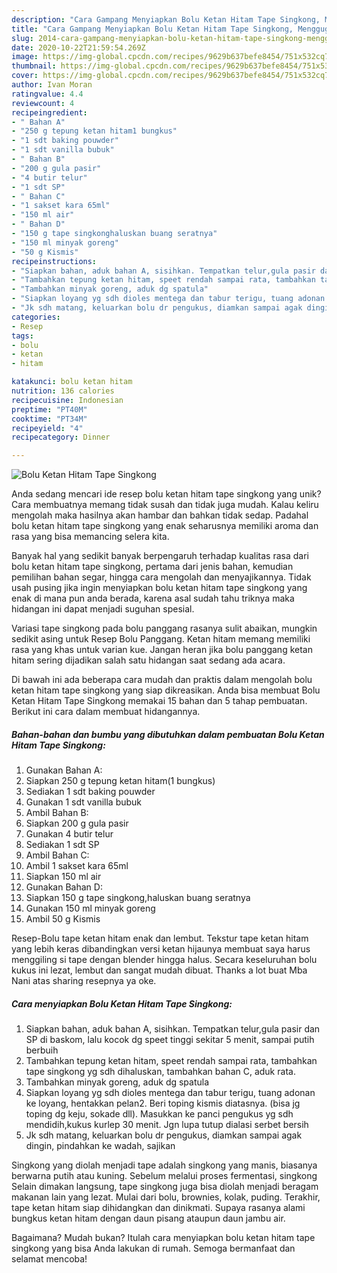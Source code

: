 ```yaml
---
description: "Cara Gampang Menyiapkan Bolu Ketan Hitam Tape Singkong, Menggugah Selera"
title: "Cara Gampang Menyiapkan Bolu Ketan Hitam Tape Singkong, Menggugah Selera"
slug: 2014-cara-gampang-menyiapkan-bolu-ketan-hitam-tape-singkong-menggugah-selera
date: 2020-10-22T21:59:54.269Z
image: https://img-global.cpcdn.com/recipes/9629b637befe8454/751x532cq70/bolu-ketan-hitam-tape-singkong-foto-resep-utama.jpg
thumbnail: https://img-global.cpcdn.com/recipes/9629b637befe8454/751x532cq70/bolu-ketan-hitam-tape-singkong-foto-resep-utama.jpg
cover: https://img-global.cpcdn.com/recipes/9629b637befe8454/751x532cq70/bolu-ketan-hitam-tape-singkong-foto-resep-utama.jpg
author: Ivan Moran
ratingvalue: 4.4
reviewcount: 4
recipeingredient:
- " Bahan A"
- "250 g tepung ketan hitam1 bungkus"
- "1 sdt baking pouwder"
- "1 sdt vanilla bubuk"
- " Bahan B"
- "200 g gula pasir"
- "4 butir telur"
- "1 sdt SP"
- " Bahan C"
- "1 sakset kara 65ml"
- "150 ml air"
- " Bahan D"
- "150 g tape singkonghaluskan buang seratnya"
- "150 ml minyak goreng"
- "50 g Kismis"
recipeinstructions:
- "Siapkan bahan, aduk bahan A, sisihkan. Tempatkan telur,gula pasir dan SP di baskom, lalu kocok dg speet tinggi sekitar 5 menit, sampai putih berbuih"
- "Tambahkan tepung ketan hitam, speet rendah sampai rata, tambahkan tape singkong yg sdh dihaluskan, tambahkan bahan C, aduk rata."
- "Tambahkan minyak goreng, aduk dg spatula"
- "Siapkan loyang yg sdh dioles mentega dan tabur terigu, tuang adonan ke loyang, hentakkan pelan2. Beri toping kismis diatasnya. (bisa jg toping dg keju, sokade dll). Masukkan ke panci pengukus yg sdh mendidih,kukus kurlep 30 menit. Jgn lupa tutup dialasi serbet bersih"
- "Jk sdh matang, keluarkan bolu dr pengukus, diamkan sampai agak dingin, pindahkan ke wadah, sajikan"
categories:
- Resep
tags:
- bolu
- ketan
- hitam

katakunci: bolu ketan hitam 
nutrition: 136 calories
recipecuisine: Indonesian
preptime: "PT40M"
cooktime: "PT34M"
recipeyield: "4"
recipecategory: Dinner

---
```



![Bolu Ketan Hitam Tape Singkong](https://img-global.cpcdn.com/recipes/9629b637befe8454/751x532cq70/bolu-ketan-hitam-tape-singkong-foto-resep-utama.jpg)

Anda sedang mencari ide resep bolu ketan hitam tape singkong yang unik? Cara membuatnya memang tidak susah dan tidak juga mudah. Kalau keliru mengolah maka hasilnya akan hambar dan bahkan tidak sedap. Padahal bolu ketan hitam tape singkong yang enak seharusnya memiliki aroma dan rasa yang bisa memancing selera kita.

Banyak hal yang sedikit banyak berpengaruh terhadap kualitas rasa dari bolu ketan hitam tape singkong, pertama dari jenis bahan, kemudian pemilihan bahan segar, hingga cara mengolah dan menyajikannya. Tidak usah pusing jika ingin menyiapkan bolu ketan hitam tape singkong yang enak di mana pun anda berada, karena asal sudah tahu triknya maka hidangan ini dapat menjadi suguhan spesial.

Variasi tape singkong pada bolu panggang rasanya sulit abaikan, mungkin sedikit asing untuk Resep Bolu Panggang. Ketan hitam memang memiliki rasa yang khas untuk varian kue. Jangan heran jika bolu panggang ketan hitam sering dijadikan salah satu hidangan saat sedang ada acara.


Di bawah ini ada beberapa cara mudah dan praktis dalam mengolah bolu ketan hitam tape singkong yang siap dikreasikan. Anda bisa membuat Bolu Ketan Hitam Tape Singkong memakai 15 bahan dan 5 tahap pembuatan. Berikut ini cara dalam membuat hidangannya.

<!--inarticleads1-->

##### Bahan-bahan dan bumbu yang dibutuhkan dalam pembuatan Bolu Ketan Hitam Tape Singkong:

1. Gunakan  Bahan A:
1. Siapkan 250 g tepung ketan hitam(1 bungkus)
1. Sediakan 1 sdt baking pouwder
1. Gunakan 1 sdt vanilla bubuk
1. Ambil  Bahan B:
1. Siapkan 200 g gula pasir
1. Gunakan 4 butir telur
1. Sediakan 1 sdt SP
1. Ambil  Bahan C:
1. Ambil 1 sakset kara 65ml
1. Siapkan 150 ml air
1. Gunakan  Bahan D:
1. Siapkan 150 g tape singkong,haluskan buang seratnya
1. Gunakan 150 ml minyak goreng
1. Ambil 50 g Kismis


Resep-Bolu tape ketan hitam enak dan lembut. Tekstur tape ketan hitam yang lebih keras dibandingkan versi ketan hijaunya membuat saya harus menggiling si tape dengan blender hingga halus. Secara keseluruhan bolu kukus ini lezat, lembut dan sangat mudah dibuat. Thanks a lot buat Mba Nani atas sharing resepnya ya oke. 

<!--inarticleads2-->

##### Cara menyiapkan Bolu Ketan Hitam Tape Singkong:

1. Siapkan bahan, aduk bahan A, sisihkan. Tempatkan telur,gula pasir dan SP di baskom, lalu kocok dg speet tinggi sekitar 5 menit, sampai putih berbuih
1. Tambahkan tepung ketan hitam, speet rendah sampai rata, tambahkan tape singkong yg sdh dihaluskan, tambahkan bahan C, aduk rata.
1. Tambahkan minyak goreng, aduk dg spatula
1. Siapkan loyang yg sdh dioles mentega dan tabur terigu, tuang adonan ke loyang, hentakkan pelan2. Beri toping kismis diatasnya. (bisa jg toping dg keju, sokade dll). Masukkan ke panci pengukus yg sdh mendidih,kukus kurlep 30 menit. Jgn lupa tutup dialasi serbet bersih
1. Jk sdh matang, keluarkan bolu dr pengukus, diamkan sampai agak dingin, pindahkan ke wadah, sajikan


Singkong yang diolah menjadi tape adalah singkong yang manis, biasanya berwarna putih atau kuning. Sebelum melalui proses fermentasi, singkong Selain dimakan langsung, tape singkong juga bisa diolah menjadi beragam makanan lain yang lezat. Mulai dari bolu, brownies, kolak, puding. Terakhir, tape ketan hitam siap dihidangkan dan dinikmati. Supaya rasanya alami bungkus ketan hitam dengan daun pisang ataupun daun jambu air. 

Bagaimana? Mudah bukan? Itulah cara menyiapkan bolu ketan hitam tape singkong yang bisa Anda lakukan di rumah. Semoga bermanfaat dan selamat mencoba!

